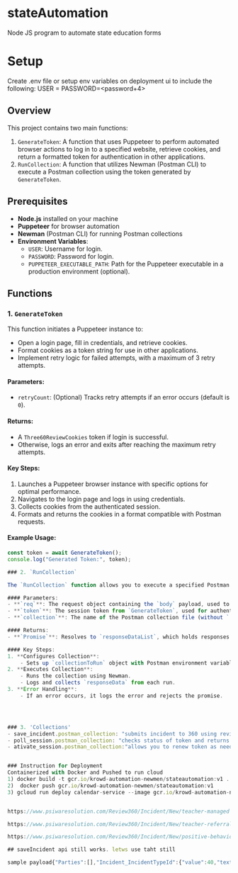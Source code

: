 # stateAutomation
Node JS program to automate state education forms

# Setup
Create .env file or setup env variables on deployment ui to include the following:
USER = <username>
PASSWORD=<password+4>

## Overview
This project contains two main functions:

1. `GenerateToken`: A function that uses Puppeteer to perform automated browser actions to log in to a specified website, retrieve cookies, and return a formatted token for authentication in other applications.
2. `RunCollection`: A function that utilizes Newman (Postman CLI) to execute a Postman collection using the token generated by `GenerateToken`.

## Prerequisites
- **Node.js** installed on your machine
- **Puppeteer** for browser automation
- **Newman** (Postman CLI) for running Postman collections
- **Environment Variables**:
  - `USER`: Username for login.
  - `PASSWORD`: Password for login.
  - `PUPPETEER_EXECUTABLE_PATH`: Path for the Puppeteer executable in a production environment (optional).

## Functions

### 1. `GenerateToken`

This function initiates a Puppeteer instance to:
- Open a login page, fill in credentials, and retrieve cookies.
- Format cookies as a token string for use in other applications.
- Implement retry logic for failed attempts, with a maximum of 3 retry attempts.

#### Parameters:
- `retryCount`: (Optional) Tracks retry attempts if an error occurs (default is `0`).

#### Returns:
- A `Three60ReviewCookies` token if login is successful.
- Otherwise, logs an error and exits after reaching the maximum retry attempts.

#### Key Steps:
1. Launches a Puppeteer browser instance with specific options for optimal performance.
2. Navigates to the login page and logs in using credentials.
3. Collects cookies from the authenticated session.
4. Formats and returns the cookies in a format compatible with Postman requests.

#### Example Usage:
```javascript
const token = await GenerateToken();
console.log("Generated Token:", token);

### 2. `RunCollection`

The `RunCollection` function allows you to execute a specified Postman collection using the token generated by `GenerateToken`.

#### Parameters:
- **`req`**: The request object containing the `body` payload, used to set the environment variable in Postman.
- **`token`**: The session token from `GenerateToken`, used for authenticating requests within the collection.
- **`collection`**: The name of the Postman collection file (without `.json` extension) to be run.

#### Returns:
- **`Promise`**: Resolves to `responseDataList`, which holds responses for each request in the collection, or rejects with an error if the collection run fails.

#### Key Steps:
1. **Configures Collection**:
    - Sets up `collectionToRun` object with Postman environment variables, including `payload` from `req.body` and `session_cookie` with the `token`.
2. **Executes Collection**:
    - Runs the collection using Newman.
    - Logs and collects `responseData` from each run.
3. **Error Handling**:
    - If an error occurs, it logs the error and rejects the promise.




### 3. 'Collections'
- save_incident.postman_collection: "submits incident to 360 using review360 api"
- poll_session.postman_collection: "checks status of token and returns status boolean and remaning time"
- ativate_session.postman_collection:"allows you to renew token as needed"


### Instruction for Deployment
Containerized with Docker and Pushed to run cloud
1) docker build -t gcr.io/krowd-automation-newmen/stateautomation:v1 .
2)  docker push gcr.io/krowd-automation-newmen/stateautomation:v1 
3) gcloud run deploy calendar-service --image gcr.io/krowd-automation-newmen/stateautomation:v1 --platform managed


https://www.psiwaresolution.com/Review360/Incident/New/teacher-managed

https://www.psiwaresolution.com/Review360/Incident/New/teacher-referral-for-office-managed

https://www.psiwaresolution.com/Review360/Incident/New/positive-behavior-achievement

## saveIncident api still works. letws use taht still

sample payload{"Parties":[],"Incident_IncidentTypeId":{"value":40,"text":"Positive Behavior Achievement"},"Incident_IncidentConfigurationGroupId":207,"Incident_VersionDate":{"date":"02/02/2025","time":null},"Incident_IncidentDate":{"date":"02/02/2025","time":"7:00 AM"},"Incident_ReportedById":{"value":2509677,"text":"Iverson, Justin"},"Incident_OccurredAtOrganizationId":{"value":6597,"text":"Simmons Pinckney Middle"},"IncidentParty_IncidentPartyId":-1,"CurrentUser":{"value":2509677,"text":"Iverson, Justin"},"IncidentParty_IncidentPartyTypeId":{"value":1,"text":""},"IncidentParty_StudentId":{"value":4596508,"text":"Amous, Sharon (17443)"},"Incident_LocationId":{"value":48,"text":"Arrival"},"IncidentBehavior_LayoutFieldOptionId":[{"value":322688,"text":" Being Respectful","isPrimary":null,"isRemoved":false}],"IncidentParty_Description":"Great Energy Coming To School, Complimented Others","IncidentStaffResponse_LayoutFieldOptionId":[{"value":322703,"text":" Recognition"}],"IncidentTypeRole_IncidentRoleId":1,"IsReadyToAssignActions":false,"BehaviorRequiredForActions":true,"IncidentParty_StudentNumber":"17443","IncidentParty_StudentGradeId":{"text":"7th Grade","value":7},"IncidentParty_StudentOrganizationId":{"text":"Simmons Pinckney Middle","value":6597},"IncidentParty_StudentIsSpecialEducation":{"text":"Yes","value":true},"IncidentParty_StudentIs504":{"text":"No","value":false},"IncidentParty_StudentHomelessTypeId":{"text":"Not Homeless","value":1},"RuleInstanceToken":null}